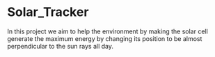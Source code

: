 # Solar_Tracker
In this project we aim to help the environment by making
the solar cell generate the maximum energy by changing
its position to be almost perpendicular to the sun rays all
day.
